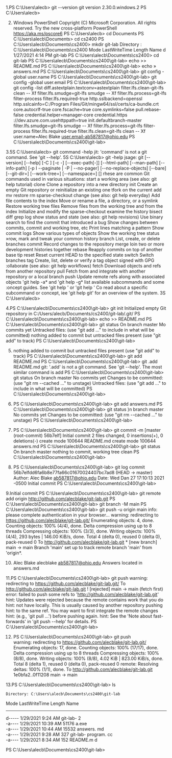 ﻿1.PS C:\Users\alecb> git --version
git version 2.30.0.windows.2
PS C:\Users\alecb>

2. Windows PowerShell
Copyright (C) Microsoft Corporation. All rights reserved.
Try the new cross-platform PowerShell https://aka.ms/pscore6
PS C:\Users\alecb> cd Documents
PS C:\Users\alecb\Documents> cd cs2400
PS C:\Users\alecb\Documents\cs2400> mkdir git-lab
Directory : C:\Users\alecb\Documents\cs2400
Mode	LastWriteTime	Length Name
d		1/27/2021	4:14 PM	git-lab
PS C:\Users\alecb\Documents\cs2400> cd git-lab
PS C:\Users\alecb\Documents\cs2400\git-lab> echo >> README.md
PS C:\Users\alecb\Documents\cs2400\git-lab> echo » answers.md
PS C:\Users\alecb\Documents\cs2400\git-lab> git config -global user.name
PS C:\Users\alecb\Documents\cs2400\git-lab> git config -global user.email
PS C:\Users\alecb\Documents\cs2400\git-lab> git config -list
diff.astextplain.textconv=astextplain
filter.lfs.clean-git-lfs clean -- Xf
filter.Ifs.smudge=git-lfs smudge -- Xf
filter.lfs.process=git-lfs filter-process
filter.Ifs.required-true
http.sslbackend=openssl
http.sslcainfo=C:/Program Files/Git/mingw64/ssl/certs/ca-bundle.crt
core.autocrlf-true
core.fscache=true
core.symlinks=false
pull.rebase-false
credential.helper=manager-core
credential.https ://dev.azure.com.usehttppath=true
init.defaultbranch-master
filter.Ifs.smudge=git-lfs smudge -- Xf
filter.lfs.process=git-lfs filter-process
filter.Ifs.required-true
filter.lfs.clean=git-lfs clean -- Xf
user.name=Alec Blake
user.email-ab587817@ohio.edu
PS C:\Users\alecb\Documents\cs2400\git-lab>

3.5S C:\Usens\alecb> git command -help
jit: 'command' is not a git command. See 'git --help'.
5S C:\Users\alecb> git -help
jsage: git [--version] [--help] [-C <path>] [-c <name>-<value>]
[--exec-path[-<path>]] [--html-path] [--man-path] [--info-path]
[-p I --paginate | -P | --no-pager] [--no-replace-objects] [--bare] [--git-dir=<path>] [--work-tree=<path>] [--namespace=<name>] <command> [<args>]
rhese are common Git commands used in various situations:
start a working area (see also: git help tutorial)
clone	Clone a repository into a new directory
init	Create an empty Git repository or reinitialize an existing one
tfork on the current add mv
restore
rm
sparse-checkout
change (see also: git help everyday)
Add file contents to the index
Move or rename a file, a directory, or a symlink
Restore working tree files
Remove files from the working tree and from the index
Initialize and modify the sparse-checkout
examine the history bisect diff grep log show status
and state (see also: git help revisions)
Use binary search to find the commit that introduced a bug
Show changes between commits, commit and working tree, etc
Print lines matching a pattern
Show commit logs
Show various types of objects
Show the working tree status
»row, mark and tweak your common history
branch	List, create, or delete branches
commit	Record changes to the repository
merge	loin two or more development histories together
rebase	Reapply commits on top of another base tip
reset	Reset current HEAD to the specified state
switch	Switch branches
tag	Create, list, delete or verify a tag object signed	with	GPG
:ollaborate (see also: git help workflows)
fetch	Download objects and refs from another repository
pull	Fetch from and integrate with another repository or	a	local branch
push	Update remote refs along with associated objects
'git help -a* and 'git help -g* list available subcommands and some :oncept guides. See 'git help <comraand>' or 'git help <concept>'
Co read about a specific subcommand or concept, iee 'git help git' for an overview of the system.
3S C:\Users\alecb>

4.PS C:\Users\alecb\Documents\cs2400\git-lab> git init
Initialized empty Git repository in C:/Users/alecb/Documents/cs2400/git-lab/.git/ PS C:\Users\alecb\Documents\cs2400\git-lab> echo >> README.md PS C:\Users\alecb\Documents\cs2400\git-lab> git status On branch master
Mo commits yet
Untracked files:
(use "git add <file>..." to include in what will be committed)
nothing added to commit but untracked files present (use "git add" to track) PS C:\Users\alecb\Documents\cs2400\git-lab>

5. nothing added to commit but untracked files present (use "git add" to track) PS C:\Users\alecb\Documents\cs2400\git-lab> git add README.md PS C:\Users\alecb\Documents\cs2400\git-lab> git .add README.md git: '.add' is not a git command. See 'git --help'.
The most similar command is add
PS C:\Users\alecb\Documents\cs2400\git-lab> git status On branch master
No commits yet
Changes to be committed:
(use "git rm --cached <file>..." to unstage)
Untracked files:
(use "git add <file>..." to include in what will be committed)
PS C:\Users\alecb\Documents\cs2400\git-lab>

6. PS C:\Users\alecb\Documents\cs2400\git-lab> git add answers.md PS C:\Users\alecb\Documents\cs2400\git-lab> git status )n branch master
No commits yet
Changes to be committed:
(use "git rm --cached <file>..." to unstage)
PS C:\Users\alecb\Documents\cs2400\git-lab>

7. PS C:\Users\alecb\Documents\cs2400\git-lab> git commit -m [master (root-commit) 56b7elf] Initial commit 2 files changed, 0 insertions(+), 0 deletions(-) create mode 100644 README.md create mode 100644 answers.md PS C:\Users\alecb\Documents\cs2400\git-lab> git status On branch master
nothing to commit, working tree clean
PS C:\Users\alecb\Documents\cs2400\git-lab>

8. PS C:\Usens\alecb\Documents\cs2400\git-lab> git log
commit 56b7elfdd6fa6b8e77fa66c01670024407bc7ad8 (HEAD -> master)
Author: Alec Blake <ab587817@ohio.edu>
Date:	Wed Dan 27 17:10:13 2021 -0500
Initial commit
PS C:\Users\alecb\Documents\cs2400\git-lab>

9.Initial commit
PS C:\Users\alecb\Documents\cs2400\git-lab> git remote add origin http://github.com/alecblake/git-lab.git
PS C:\Users\alecb\Documents\cs2400\git-lab> git branch -M main
PS C:\Users\alecb\Documents\cs2400\git-lab> git push -u origin main
info: please complete authentication in your browser...
warning: redirecting to https://github.com/alecblake/git-lab.git/
Enumerating objects: 4, done.
Counting objects: 100% (4/4), done.
Delta compression using up to 8 threads Compressing objects: 100% (3/3), done.
Writing objects: 100% (4/4), 293 bytes | 146.00 KiB/s, done.
Total 4 (delta 0), reused 0 (delta 0), pack-reused 0 To http://github.com/alecblake/git-lab.git * [new branch]	main -> main
Branch 'main' set up to track remote branch 'main' from 'origin*.

10. Alec Blake
alecblake
ab587817@ohio.edu
Answers located in answers.md

11.PS C:\Users\alecb\Documents\cs2400\git-lab> git push
warning: redirecting to https://github.com/alecblake/git-lab.git/
To http://github.com/alecblake/git-lab.git
 ! [rejected]        main -> main (fetch first)
error: failed to push some refs to 'http://github.com/alecblake/git-lab.git'
hint: Updates were rejected because the remote contains work that you do
hint: not have locally. This is usually caused by another repository pushing
hint: to the same ref. You may want to first integrate the remote changes
hint: (e.g., 'git pull ...') before pushing again.
hint: See the 'Note about fast-forwards' in 'git push --help' for details.
PS C:\Users\alecb\Documents\cs2400\git-lab>

12. PS C:\Users\alecb\Documents\cs2400\git-lab> git push      
warning: redirecting to https://github.com/alecblake/git-lab.git/
Enumerating objects: 17, done.
Counting objects: 100% (17/17), done.
Delta compression using up to 8 threads
Compressing objects: 100% (8/8), done.
Writing objects: 100% (8/8), 4.02 KiB | 823.00 KiB/s, done.
Total 8 (delta 1), reused 0 (delta 0), pack-reused 0
remote: Resolving deltas: 100% (1/1), done.
To http://github.com/alecblake/git-lab.git
   1e0bfa2..0f11208  main -> main

13.PS C:\Users\alecb\Documents\cs2400\git-lab> ls


    Directory: C:\Users\alecb\Documents\cs2400\git-lab


Mode                LastWriteTime         Length Name    
----                -------------         ------ ----     
d-----        1/29/2021   9:24 AM                git-lab- 
                                                 2       
-a----        1/29/2021  10:39 AM          51176 a.exe   
-a----        1/29/2021  10:44 AM          15532 answers. 
                                                 md       
-a----        1/29/2021   9:28 AM            327 git-lab- 
                                                 program. 
                                                 cc       
-a----        1/29/2021   8:34 AM            152 README.m
                                                 d        


PS C:\Users\alecb\Documents\cs2400\git-lab>




